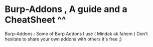 # Burp-Addons , A guide and a CheatSheet ^^
Burp-Addons : Some of Burp Addons I use ( Mindak ak fahem ) 
Don't hesitate to share your own addons with others it's free ;) 
